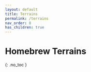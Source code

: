 ```yaml
---
layout: default
title: Terrains
permalink: /terrains
nav_order: 8
has_children: true
---
```


# Homebrew Terrains
{: .no_toc }

